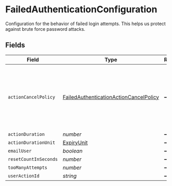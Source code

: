 # FailedAuthenticationConfiguration

Configuration for the behavior of failed login attempts. This helps us protect against brute force password attacks.


## Fields

| Field                                                                                                   | Type                                                                                                    | Required                                                                                                | Description                                                                                             |
| ------------------------------------------------------------------------------------------------------- | ------------------------------------------------------------------------------------------------------- | ------------------------------------------------------------------------------------------------------- | ------------------------------------------------------------------------------------------------------- |
| `actionCancelPolicy`                                                                                    | [FailedAuthenticationActionCancelPolicy](../../models/shared/failedauthenticationactioncancelpolicy.md) | :heavy_minus_sign:                                                                                      | A policy to configure if and when the user-action is canceled prior to the expiration of the action.    |
| `actionDuration`                                                                                        | *number*                                                                                                | :heavy_minus_sign:                                                                                      | N/A                                                                                                     |
| `actionDurationUnit`                                                                                    | [ExpiryUnit](../../models/shared/expiryunit.md)                                                         | :heavy_minus_sign:                                                                                      | N/A                                                                                                     |
| `emailUser`                                                                                             | *boolean*                                                                                               | :heavy_minus_sign:                                                                                      | N/A                                                                                                     |
| `resetCountInSeconds`                                                                                   | *number*                                                                                                | :heavy_minus_sign:                                                                                      | N/A                                                                                                     |
| `tooManyAttempts`                                                                                       | *number*                                                                                                | :heavy_minus_sign:                                                                                      | N/A                                                                                                     |
| `userActionId`                                                                                          | *string*                                                                                                | :heavy_minus_sign:                                                                                      | N/A                                                                                                     |